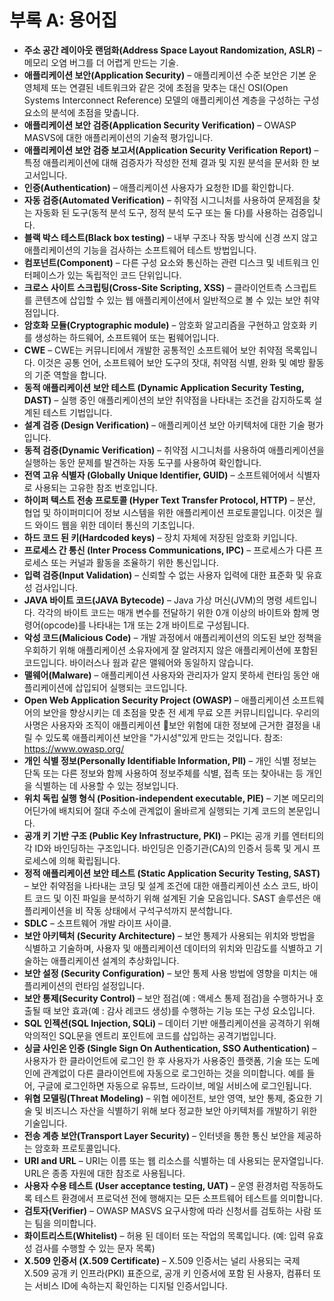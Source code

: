 # 부록 A: 용어집

- **주소 공간 레이아웃 랜덤화(Address Space Layout Randomization, ASLR)** – 메모리 오염 버그를 더 어렵게 만드는 기술.
- **애플리케이션 보안(Application Security)** – 애플리케이션 수준 보안은 기본 운영체제 또는 연결된 네트워크와 같은 것에 초점을 맞추는 대신 OSI(Open Systems Interconnect Reference) 모델의 애플리케이션 계층을 구성하는 구성 요소의 분석에 초점을 맞춥니다.
- **애플리케이션 보안 검증(Application Security Verification)** – OWASP MASVS에 대한 애플리케이션의 기술적 평가입니다.
- **애플리케이션 보안 검증 보고서(Application Security Verification Report)** – 특정 애플리케이션에 대해 검증자가 작성한 전체 결과 및 지원 분석을 문서화 한 보고서입니다.
- **인증(Authentication)** – 애플리케이션 사용자가 요청한 ID를 확인합니다.
- **자동 검증(Automated Verification)** – 취약점 시그니처를 사용하여 문제점을 찾는 자동화 된 도구(동적 분석 도구, 정적 분석 도구 또는 둘 다)를 사용하는 검증입니다.
- **블랙 박스 테스트(Black box testing)** – 내부 구조나 작동 방식에 신경 쓰지 않고 애플리케이션의 기능을 검사하는 소프트웨어 테스트 방법입니다.
- **컴포넌트(Component)** – 다른 구성 요소와 통신하는 관련 디스크 및 네트워크 인터페이스가 있는 독립적인 코드 단위입니다.
- **크로스 사이트 스크립팅(Cross-Site Scripting, XSS)** – 클라이언트측 스크립트를 콘텐츠에 삽입할 수 있는 웹 애플리케이션에서 일반적으로 볼 수 있는 보안 취약점입니다.
- **암호화 모듈(Cryptographic module)** – 암호화 알고리즘을 구현하고 암호화 키를 생성하는 하드웨어, 소프트웨어 또는 펌웨어입니다.
- **CWE** – CWE는 커뮤니티에서 개발한 공통적인 소프트웨어 보안 취약점 목록입니다. 이것은 공통 언어, 소프트웨어 보안 도구의 잣대, 취약점 식별, 완화 및 예방 활동의 기준 역할을 합니다.
- **동적 애플리케이션 보안 테스트 (Dynamic Application Security Testing, DAST)** – 실행 중인 애플리케이션의 보안 취약점을 나타내는 조건을 감지하도록 설계된 테스트 기법입니다.
- **설계 검증 (Design Verification)** – 애플리케이션 보안 아키텍처에 대한 기술 평가입니다.
- **동적 검증(Dynamic Verification)** – 취약점 시그니처를 사용하여 애플리케이션을 실행하는 동안 문제를 발견하는 자동 도구를 사용하여 확인합니다.
- **전역 고유 식별자 (Globally Unique Identifier, GUID)** – 소프트웨어에서 식별자로 사용되는 고유한 참조 번호입니다.
- **하이퍼 텍스트 전송 프로토콜 (Hyper Text Transfer Protocol, HTTP)** – 분산, 협업 및 하이퍼미디어 정보 시스템을 위한 애플리케이션 프로토콜입니다. 이것은 월드 와이드 웹을 위한 데이터 통신의 기초입니다.
- **하드 코드 된 키(Hardcoded keys)** – 장치 자체에 저장된 암호화 키입니다.
- **프로세스 간 통신 (Inter Process Communications, IPC)** – 프로세스가 다른 프로세스 또는 커널과 활동을 조율하기 위한 통신입니다.
- **입력 검증(Input Validation)** – 신뢰할 수 없는 사용자 입력에 대한 표준화 및 유효성 검사입니다.
- **JAVA 바이트 코드(JAVA Bytecode)** – Java 가상 머신(JVM)의 명령 세트입니다. 각각의 바이트 코드는 매개 변수를 전달하기 위한 0개 이상의 바이트와 함께 명령어(opcode)를 나타내는 1개 또는 2개 바이트로 구성됩니다.
- **악성 코드(Malicious Code)** – 개발 과정에서 애플리케이션의 의도된 보안 정책을 우회하기 위해 애플리케이션 소유자에게 잘 알려지지 않은 애플리케이션에 포함된 코드입니다. 바이러스나 웜과 같은 맬웨어와 동일하지 않습니다.
- **맬웨어(Malware)** – 애플리케이션 사용자와 관리자가 알지 못하세 런타임 동안 애플리케이션에 삽입되어 실행되는 코드입니다.
- **Open Web Application Security Project (OWASP)** – 애플리케이션 소프트웨어의 보안을 향상시키는 데 초점을 맞춘 전 세계 무료 오픈 커뮤니티입니다. 우리의 사명은 사용자와 조직이 애플리케이션 보안 위험에 대한 정보에 근거한 결정을 내릴 수 있도록 애플리케이션 보안을 "가시성"있게 만드는 것입니다. 참조: <https://www.owasp.org/>
- **개인 식별 정보(Personally Identifiable Information, PII)** – 개인 식별 정보는 단독 또는 다른 정보와 함께 사용하여 정보주체를 식별, 접촉 또는 찾아내는 등 개인을 식별하는 데 사용할 수 있는 정보입니다.
- **위치 독립 실행 형식 (Position-independent executable, PIE)** – 기본 메모리의 어딘가에 배치되어 절대 주소에 관계없이 올바르게 실행되는 기계 코드의 본문입니다.
- **공개 키 기반 구조 (Public Key Infrastructure, PKI)** – PKI는 공개 키를 엔터티의 각 ID와 바인딩하는 구조입니다. 바인딩은 인증기관(CA)의 인증서 등록 및 게시 프로세스에 의해 확립됩니다.
- **정적 애플리케이션 보안 테스트 (Static Application Security Testing, SAST)** – 보안 취약점을 나타내는 코딩 및 설계 조건에 대한 애플리케이션 소스 코드, 바이트 코드 및 이진 파일을 분석하기 위해 설계된 기술 모음입니다. SAST 솔루션은 애플리케이션을 비 작동 상태에서 구석구석까지 분석합니다.
- **SDLC** – 소프트웨어 개발 라이프 사이클.
- **보안 아키텍처 (Security Architecture)** – 보안 통제가 사용되는 위치와 방법을 식별하고 기술하며, 사용자 및 애플리케이션 데이터의 위치와 민감도를 식별하고 기술하는 애플리케이션 설계의 추상화입니다.
- **보안 설정 (Security Configuration)** – 보안 통제 사용 방법에 영향을 미치는 애플리케이션의 런타임 설정입니다.
- **보안 통제(Security Control)** – 보안 점검(예 : 액세스 통제 점검)을 수행하거나 호출될 때 보안 효과(예 : 감사 레코드 생성)를 수행하는 기능 또는 구성 요소입니다.
- **SQL 인젝션(SQL Injection, SQLi)** – 데이터 기반 애플리케이션을 공격하기 위해 악의적인 SQL문을 엔트리 포인트에 코드를 삽입하는 공격기법입니다.
- **싱글 사인온 인증 (Single Sign On Authentication, SSO Authentication)** – 사용자가 한 클라이언트에 로그인 한 후 사용자가 사용중인 플랫폼, 기술 또는 도메인에 관계없이 다른 클라이언트에 자동으로 로그인하는 것을 의미합니다. 예를 들어, 구글에 로그인하면 자동으로 유튜브, 드라이브, 메일 서비스에 로그인됩니다.
- **위협 모델링(Threat Modeling)** – 위협 에이전트, 보안 영역, 보안 통제, 중요한 기술 및 비즈니스 자산을 식별하기 위해 보다 정교한 보안 아키텍처를 개발하기 위한 기술입니다.
- **전송 계층 보안(Transport Layer Security)** – 인터넷을 통한 통신 보안을 제공하는 암호화 프로토콜입니다.
- **URI and URL** – URI는 이름 또는 웹 리소스를 식별하는 데 사용되는 문자열입니다. URL은 종종 자원에 대한 참조로 사용됩니다.
- **사용자 수용 테스트 (User acceptance testing, UAT)** – 운영 환경처럼 작동하도록 테스트 환경에서 프로덕션 전에 행해지는 모든 소프트웨어 테스트를 의미합니다.
- **검토자(Verifier)** – OWASP MASVS 요구사항에 따라 신청서를 검토하는 사람 또는 팀을 의미합니다.
- **화이트리스트(Whitelist)** – 허용 된 데이터 또는 작업의 목록입니다. (예: 입력 유효성 검사를 수행할 수 있는 문자 목록)
- **X.509 인증서 (X.509 Certificate)** – X.509 인증서는 널리 사용되는 국제 X.509 공개 키 인프라(PKI) 표준으로, 공개 키 인증서에 포함 된 사용자, 컴퓨터 또는 서비스 ID에 속하는지 확인하는 디지털 인증서입니다.
